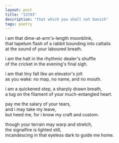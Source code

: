 ```yaml
---
layout: post
title: "13783"
description: "that which you shall not banish"
tags: poetry
---
```


i am that dime-at-arm's-length moonblink,<br>
that tapetum flash of a rabbit bounding into cattails<br>
at the sound of your laboured breath.

i am the halt in the rhythmic dealer's shuffle<br>
of the cricket in the evening's final sigh.

i am that tiny fall like an elevator's jolt<br>
as you wake: no map, no name, and no mouth.

i am a quickened step, a sharply drawn breath,<br>
a tug on the filament of your much-entangled heart.

pay me the salary of your tears,<br>
and i may take my leave,<br>
but heed me, for i know my craft and custom.

though your terrain may warp and stretch,<br>
the signalfire is lighted still,<br>
incandescing in that eyeless dark to guide me home.
